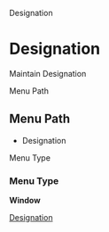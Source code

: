 
Designation
# Designation


Maintain Designation

Menu Path
## Menu Path



- Designation

Menu Type
### Menu Type

**Window**


[Designation](../../window-designation.md)